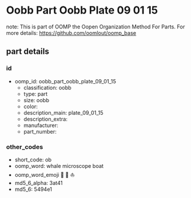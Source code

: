 # Oobb Part Oobb Plate 09 01 15  

note: This is part of OOMP the Oopen Organization Method For Parts. For more details: https://github.com/oomlout/oomp_base

##  part details





### id
* oomp_id: oobb_part_oobb_plate_09_01_15
  * classification: oobb
  * type: part
  * size: oobb
  * color: 
  * description_main: plate_09_01_15
  * description_extra: 
  * manufacturer: 
  * part_number: 

### other_codes
* short_code: ob
* oomp_word: whale microscope boat
* oomp_word_emoji :whale: :microscope: :boat:
* md5_6_alpha: 3at41
* md5_6: 5494e1